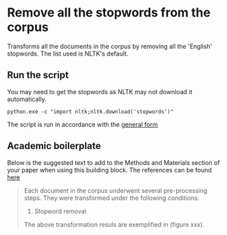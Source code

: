 # Remove all the stopwords from the corpus

Transforms all the documents in the corpus by removing all the 'English' stopwords.
The list used is NLTK's default.

## Run the script

You may need to get the stopwords as NLTK may not download it automatically.

```{shell}
python.exe -c "import nltk;nltk.download('stopwords')"
```

The script is run in accordance with the [general form](../README.md#scripts)

## Academic boilerplate

Below is the suggested text to add to the Methods and Materials section of your paper when using this building block.
The references can be found [here](./references.bib)

> Each document in the corpus underwent several pre-processing steps.
> They were transformed under the following conditions:
>
> 1. Stopword removal
>
> The above transformation resuls are exemplified in (figure xxx).
